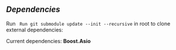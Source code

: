 ## *Dependencies*

Run ` Run git submodule update --init --recursive` in root to clone external dependencies:

Current dependencies:
**Boost.Asio**
    